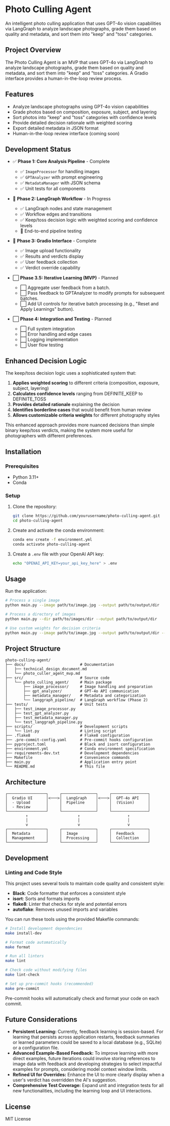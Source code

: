 # Photo Culling Agent

An intelligent photo culling application that uses GPT-4o vision capabilities via LangGraph to analyze landscape photographs, grade them based on quality and metadata, and sort them into "keep" and "toss" categories.

## Project Overview

The Photo Culling Agent is an MVP that uses GPT-4o via LangGraph to analyze landscape photographs, grade them based on quality and metadata, and sort them into "keep" and "toss" categories. A Gradio interface provides a human-in-the-loop review process.

## Features

- Analyze landscape photographs using GPT-4o vision capabilities
- Grade photos based on composition, exposure, subject, and layering
- Sort photos into "keep" and "toss" categories with confidence levels
- Provide detailed decision rationale with weighted scoring
- Export detailed metadata in JSON format
- Human-in-the-loop review interface (coming soon)

## Development Status

- ✅ **Phase 1: Core Analysis Pipeline** - Complete
  - ✅ `ImageProcessor` for handling images
  - ✅ `GPTAnalyzer` with prompt engineering
  - ✅ `MetadataManager` with JSON schema
  - ✅ Unit tests for all components

- 🔄 **Phase 2: LangGraph Workflow** - In Progress
  - ✅ LangGraph nodes and state management
  - ✅ Workflow edges and transitions
  - ✅ Keep/toss decision logic with weighted scoring and confidence levels
  - 🔄 End-to-end pipeline testing

- 🔄 **Phase 3: Gradio Interface** - Complete
  - ✅ Image upload functionality
  - ✅ Results and verdicts display
  - ✅ User feedback collection
  - ✅ Verdict override capability

- ⬜ **Phase 3.5: Iterative Learning (MVP)** - Planned
  - ⬜ Aggregate user feedback from a batch.
  - ⬜ Pass feedback to GPTAnalyzer to modify prompts for subsequent batches.
  - ⬜ Add UI controls for iterative batch processing (e.g., "Reset and Apply Learnings" button).

- ⬜ **Phase 4: Integration and Testing** - Planned
  - ⬜ Full system integration
  - ⬜ Error handling and edge cases
  - ⬜ Logging implementation
  - ⬜ User flow testing

## Enhanced Decision Logic

The keep/toss decision logic uses a sophisticated system that:

1. **Applies weighted scoring** to different criteria (composition, exposure, subject, layering)
2. **Calculates confidence levels** ranging from DEFINITE_KEEP to DEFINITE_TOSS
3. **Provides detailed rationale** explaining the decision
4. **Identifies borderline cases** that would benefit from human review
5. **Allows customizable criteria weights** for different photography styles

This enhanced approach provides more nuanced decisions than simple binary keep/toss verdicts, making the system more useful for photographers with different preferences.

## Installation

### Prerequisites

- Python 3.11+
- Conda

### Setup

1. Clone the repository:
   ```bash
   git clone https://github.com/yourusername/photo-culling-agent.git
   cd photo-culling-agent
   ```

2. Create and activate the conda environment:
   ```bash
   conda env create -f environment.yml
   conda activate photo-culling-agent
   ```

3. Create a `.env` file with your OpenAI API key:
   ```bash
   echo "OPENAI_API_KEY=your_api_key_here" > .env
   ```

## Usage

Run the application:
```bash
# Process a single image
python main.py --image path/to/image.jpg --output path/to/output/dir

# Process a directory of images
python main.py --dir path/to/images/dir --output path/to/output/dir

# Use custom weights for decision criteria
python main.py --image path/to/image.jpg --output path/to/output/dir --weights "composition=2.0,exposure=0.8,subject=1.0,layering=0.7,base_score=1.0"
```

## Project Structure

```
photo-culling-agent/
├── docs/                        # Documentation
│   ├── technical_design_document.md
│   └── photo_culler_agent_mvp.md
├── src/                         # Source code
│   └── photo_culling_agent/     # Main package
│       ├── image_processor/     # Image handling and preparation
│       ├── gpt_analyzer/        # GPT-4o API communication
│       ├── metadata_manager/    # Metadata and categorization
│       └── langgraph_pipeline/  # LangGraph workflow (Phase 2)
├── tests/                       # Unit tests
│   ├── test_image_processor.py
│   ├── test_gpt_analyzer.py
│   ├── test_metadata_manager.py
│   └── test_langgraph_pipeline.py
├── scripts/                     # Development scripts
│   └── lint.py                  # Linting script
├── .flake8                      # Flake8 configuration
├── .pre-commit-config.yaml      # Pre-commit hooks configuration
├── pyproject.toml               # Black and isort configuration
├── environment.yml              # Conda environment specification
├── requirements-dev.txt         # Development dependencies
├── Makefile                     # Convenience commands
├── main.py                      # Application entry point
└── README.md                    # This file
```

## Architecture

```
┌─────────────────┐     ┌───────────────┐     ┌────────────────┐
│  Gradio UI      │<───>│  LangGraph    │<───>│  GPT-4o API    │
│  - Upload       │     │  Pipeline     │     │  (Vision)      │
│  - Review       │     │               │     │                │
└─────────────────┘     └───────────────┘     └────────────────┘
         ↑                      ↑                     ↑
         │                      │                     │
         v                      v                     v
┌─────────────────┐     ┌───────────────┐     ┌────────────────┐
│  Metadata       │     │  Image        │     │  Feedback      │
│  Management     │     │  Processing   │     │  Collection    │
└─────────────────┘     └───────────────┘     └────────────────┘
```

## Development

### Linting and Code Style

This project uses several tools to maintain code quality and consistent style:

- **Black**: Code formatter that enforces a consistent style
- **isort**: Sorts and formats imports
- **flake8**: Linter that checks for style and potential errors
- **autoflake**: Removes unused imports and variables

You can run these tools using the provided Makefile commands:

```bash
# Install development dependencies
make install-dev

# Format code automatically
make format

# Run all linters
make lint

# Check code without modifying files
make lint-check

# Set up pre-commit hooks (recommended)
make pre-commit
```

Pre-commit hooks will automatically check and format your code on each commit.

## Future Considerations

- **Persistent Learning:** Currently, feedback learning is session-based. For learning that persists across application restarts, feedback summaries or learned parameters could be saved to a local database (e.g., SQLite) or a configuration file.
- **Advanced Example-Based Feedback:** To improve learning with more direct examples, future iterations could involve storing references to image data with feedback and developing strategies to select impactful examples for prompts, considering model context window limits.
- **Refined UI for Overrides:** Enhance the UI to more clearly display when a user's verdict has overridden the AI's suggestion.
- **Comprehensive Test Coverage:** Expand unit and integration tests for all new functionalities, including the learning loop and UI interactions.

## License

MIT License
